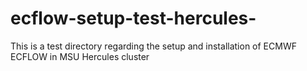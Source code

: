 # ecflow-setup-test-hercules-
This is a test directory regarding the setup and installation of ECMWF ECFLOW in MSU Hercules cluster
